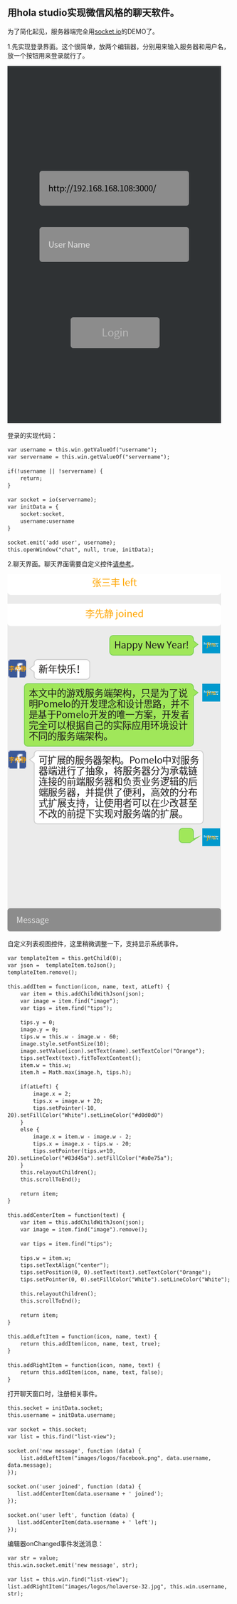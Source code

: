 用hola studio实现微信风格的聊天软件。
---------------------------------------------

为了简化起见，服务器端完全用[socket.io](https://github.com/socketio/socket.io)的DEMO了。

1.先实现登录界面。这个很简单，放两个编辑器，分别用来输入服务器和用户名，放一个按钮用来登录就行了。

![login](https://raw.githubusercontent.com/Holaverse/holastudio-demos/master/websocket-chat/login.png)

登录的实现代码：
```
var username = this.win.getValueOf("username");
var servername = this.win.getValueOf("servername");

if(!username || !servername) {
    return;
}

var socket = io(servername);
var initData = {
    socket:socket,
    username:username
}

socket.emit('add user', username);
this.openWindow("chat", null, true, initData);

```

2.聊天界面。聊天界面需要自定义控件[请参考](https://github.com/Holaverse/holastudio-components/tree/master/wechat)。

![chat](https://raw.githubusercontent.com/Holaverse/holastudio-demos/master/websocket-chat/chat.png)

自定义列表视图控件，这里稍微调整一下，支持显示系统事件。
```
var templateItem = this.getChild(0);
var json =  templateItem.toJson();
templateItem.remove();

this.addItem = function(icon, name, text, atLeft) {
    var item = this.addChildWithJson(json);
    var image = item.find("image");
    var tips = item.find("tips");
    
    tips.y = 0;
    image.y = 0;
    tips.w = this.w - image.w - 60;
    image.style.setFontSize(10);
    image.setValue(icon).setText(name).setTextColor("Orange");
    tips.setText(text).fitToTextContent();
    item.w = this.w;
    item.h = Math.max(image.h, tips.h);
    
    if(atLeft) {
        image.x = 2;
        tips.x = image.w + 20;
        tips.setPointer(-10, 20).setFillColor("White").setLineColor("#d0d0d0")
    }
    else {
        image.x = item.w - image.w - 2;
        tips.x = image.x - tips.w - 20;
        tips.setPointer(tips.w+10, 20).setLineColor("#83d45a").setFillColor("#a0e75a");
    }
    this.relayoutChildren();
    this.scrollToEnd();
    
    return item;
}

this.addCenterItem = function(text) {
    var item = this.addChildWithJson(json);
    var image = item.find("image").remove();
    
    var tips = item.find("tips");
    
    tips.w = item.w;
    tips.setTextAlign("center");
    tips.setPosition(0, 0).setText(text).setTextColor("Orange");
    tips.setPointer(0, 0).setFillColor("White").setLineColor("White");
    
    this.relayoutChildren();
    this.scrollToEnd();
    
    return item;
}

this.addLeftItem = function(icon, name, text) {
    return this.addItem(icon, name, text, true);
}

this.addRightItem = function(icon, name, text) {
    return this.addItem(icon, name, text, false);
}
```

打开聊天窗口时，注册相关事件。
```
this.socket = initData.socket;
this.username = initData.username;

var socket = this.socket;
var list = this.find("list-view");

socket.on('new message', function (data) {
    list.addLeftItem("images/logos/facebook.png", data.username, data.message);
});

socket.on('user joined', function (data) {
   list.addCenterItem(data.username + ' joined');
});

socket.on('user left', function (data) {
   list.addCenterItem(data.username + ' left');
});
```

编辑器onChanged事件发送消息：
```
var str = value;
this.win.socket.emit('new message', str);

var list = this.win.find("list-view");
list.addRightItem("images/logos/holaverse-32.jpg", this.win.username, str);
```
